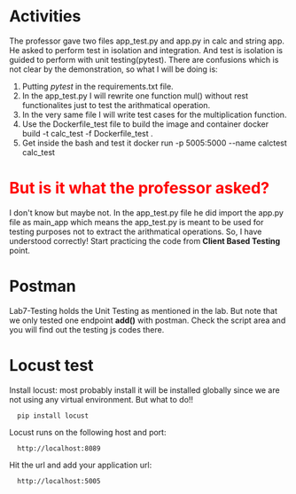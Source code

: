 # Activities

The professor gave two files app_test.py and app.py in calc and string app. He asked to perform test in isolation and integration. And test is isolation is guided to perform with unit testing(pytest). There are confusions which is not clear by the demonstration, so what I will be doing is:

1. Putting _pytest_ in the requirements.txt file.
2. In the app_test.py I will rewrite one function mul() without rest functionalites just to test the arithmatical operation.
3. In the very same file I will write test cases for the multiplication function.
4. Use the Dockerfile_test file to build the image and container
   docker build -t calc_test -f Dockerfile_test .
5. Get inside the bash and test it
   docker run -p 5005:5000 --name calctest calc_test

# <span style="color:red">But is it what the professor asked?</span>

I don't know but maybe not. In the app_test.py file he did import the app.py file as main_app which means the app_test.py is meant to be
used for testing purposes not to extract the arithmatical operations. So, I have understood correctly! Start practicing the code from **Client Based Testing** point.

# Postman

Lab7-Testing holds the Unit Testing as mentioned in the lab. But note that we only tested one endpoint **add()** with postman. Check the script area and you will find out the testing js codes there.

# Locust test

Install locust: most probably install it will be installed globally since we are not using any virtual environment. But what to do!!

      pip install locust

Locust runs on the following host and port:

      http://localhost:8089

Hit the url and add your application url:

      http://localhost:5005
